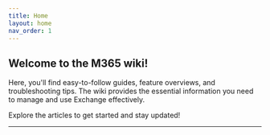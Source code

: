 ```yaml
---
title: Home
layout: home
nav_order: 1
---
```


## Welcome to the M365 wiki!
Here, you'll find easy-to-follow guides, feature overviews, and troubleshooting tips. The wiki provides the essential information you need to manage and use Exchange effectively.

Explore the articles to get started and stay updated!

----
